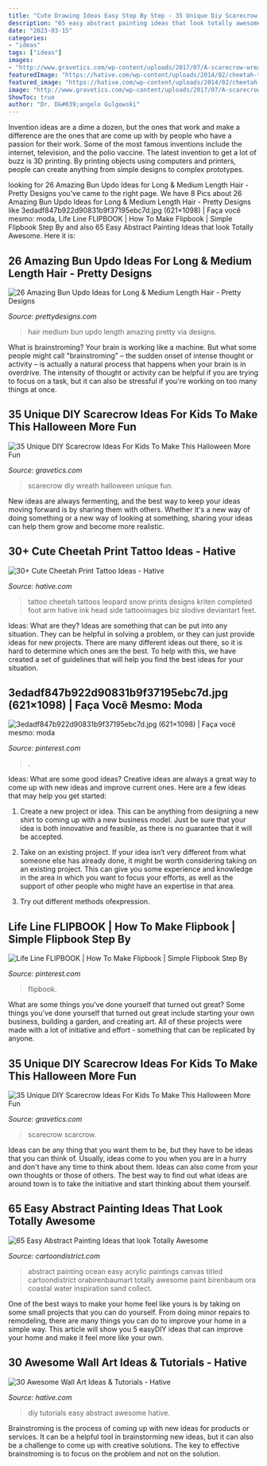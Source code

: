 ```yaml
---
title: "Cute Drawing Ideas Easy Step By Step - 35 Unique Diy Scarecrow Ideas For Kids To Make This Halloween More Fun"
description: "65 easy abstract painting ideas that look totally awesome"
date: "2023-03-15"
categories:
- "ideas"
tags: ["ideas"]
images:
- "http://www.gravetics.com/wp-content/uploads/2017/07/A-scarecrow-wreath.jpg"
featuredImage: "https://hative.com/wp-content/uploads/2014/02/cheetah-tattoos/snow-leopard-print-tattoo-26.jpg"
featured_image: "https://hative.com/wp-content/uploads/2014/02/cheetah-tattoos/snow-leopard-print-tattoo-26.jpg"
image: "http://www.gravetics.com/wp-content/uploads/2017/07/A-scarecrow-wreath.jpg"
ShowToc: true
author: "Dr. D&#039;angelo Gulgowski"
---
```



Invention ideas are a dime a dozen, but the ones that work and make a difference are the ones that are come up with by people who have a passion for their work. Some of the most famous inventions include the internet, television, and the polio vaccine. The latest invention to get a lot of buzz is 3D printing. By printing objects using computers and printers, people can create anything from simple designs to complex prototypes.

	

		
looking for 26 Amazing Bun Updo Ideas for Long &amp; Medium Length Hair - Pretty Designs you've came to the right page. We have 8 Pics about 26 Amazing Bun Updo Ideas for Long &amp; Medium Length Hair - Pretty Designs like 3edadf847b922d90831b9f37195ebc7d.jpg (621×1098) | Faça você mesmo: moda, Life Line FLIPBOOK | How To Make Flipbook | Simple Flipbook Step By and also 65 Easy Abstract Painting Ideas that look Totally Awesome. Here it is:
		
    
## 26 Amazing Bun Updo Ideas For Long &amp; Medium Length Hair - Pretty Designs

<img loading=lazy src="http://www.prettydesigns.com/wp-content/uploads/2016/11/26-amazing-bun-updo-ideas-for-long-medium-length-hair.jpg" onerror="this.onerror=null;this.src='https://tse1.mm.bing.net/th?id=OIP.m4eKbClzM4TxrN2t71fKSgHaNP&amp;pid=15.1';" alt="26 Amazing Bun Updo Ideas for Long &amp; Medium Length Hair - Pretty Designs">

_Source: prettydesigns.com_

>hair medium bun updo length amazing pretty via designs. 

	

What is brainstroming?
Your brain is working like a machine. But what some people might call "brainstroming" – the sudden onset of intense thought or activity – is actually a natural process that happens when your brain is in overdrive. The intensity of thought or activity can be helpful if you are trying to focus on a task, but it can also be stressful if you're working on too many things at once.

    
## 35 Unique DIY Scarecrow Ideas For Kids To Make This Halloween More Fun

<img loading=lazy src="http://www.gravetics.com/wp-content/uploads/2017/07/A-scarecrow-wreath.jpg" onerror="this.onerror=null;this.src='https://tse3.mm.bing.net/th?id=OIP.4-X1beS9f9uEUje5cWxHyAHaJ4&amp;pid=15.1';" alt="35 Unique DIY Scarecrow Ideas For Kids To Make This Halloween More Fun">

_Source: gravetics.com_

>scarecrow diy wreath halloween unique fun. 

	

New ideas are always fermenting, and the best way to keep your ideas moving forward is by sharing them with others. Whether it's a new way of doing something or a new way of looking at something, sharing your ideas can help them grow and become more realistic.

    
## 30+ Cute Cheetah Print Tattoo Ideas - Hative

<img loading=lazy src="https://hative.com/wp-content/uploads/2014/02/cheetah-tattoos/snow-leopard-print-tattoo-26.jpg" onerror="this.onerror=null;this.src='https://tse1.mm.bing.net/th?id=OIP.lmglzgMv98NMV-yfPQ-QiwHaJr&amp;pid=15.1';" alt="30+ Cute Cheetah Print Tattoo Ideas - Hative">

_Source: hative.com_

>tattoo cheetah tattoos leopard snow prints designs kriten completed foot arm hative ink head side tattooimages biz slodive deviantart feet. 

	

Ideas: What are they?
Ideas are something that can be put into any situation. They can be helpful in solving a problem, or they can just provide ideas for new projects. There are many different ideas out there, so it is hard to determine which ones are the best. To help with this, we have created a set of guidelines that will help you find the best ideas for your situation.

    
## 3edadf847b922d90831b9f37195ebc7d.jpg (621×1098) | Faça Você Mesmo: Moda

<img loading=lazy src="https://i.pinimg.com/736x/b7/df/7e/b7df7e0592ae5b76845b111d5dbe5d19.jpg" onerror="this.onerror=null;this.src='https://tse3.mm.bing.net/th?id=OIP.rWUWfDJkqNv-XlhBIu8oXgHaNG&amp;pid=15.1';" alt="3edadf847b922d90831b9f37195ebc7d.jpg (621×1098) | Faça você mesmo: moda">

_Source: pinterest.com_

>. 

	

Ideas: What are some good ideas?
Creative ideas are always a great way to come up with new ideas and improve current ones. Here are a few ideas that may help you get started:
1. Create a new project or idea. This can be anything from designing a new shirt to coming up with a new business model. Just be sure that your idea is both innovative and feasible, as there is no guarantee that it will be accepted.

2. Take on an existing project. If your idea isn’t very different from what someone else has already done, it might be worth considering taking on an existing project. This can give you some experience and knowledge in the area in which you want to focus your efforts, as well as the support of other people who might have an expertise in that area.

3. Try out different methods ofexpression.

    
## Life Line FLIPBOOK | How To Make Flipbook | Simple Flipbook Step By

<img loading=lazy src="https://i.pinimg.com/736x/86/a1/07/86a107572fbfa298e5d304191df530f4.jpg" onerror="this.onerror=null;this.src='https://tse3.mm.bing.net/th?id=OIP.ANri4u4aBXZGVzs9p6IpYgHaEK&amp;pid=15.1';" alt="Life Line FLIPBOOK | How To Make Flipbook | Simple Flipbook Step By">

_Source: pinterest.com_

>flipbook. 

	

What are some things you’ve done yourself that turned out great?
Some things you've done yourself that turned out great include starting your own business, building a garden, and creating art. All of these projects were made with a lot of initiative and effort - something that can be replicated by anyone.

    
## 35 Unique DIY Scarecrow Ideas For Kids To Make This Halloween More Fun

<img loading=lazy src="https://www.gravetics.com/wp-content/uploads/2017/07/DIY-Pallet-Scarcrow.jpg" onerror="this.onerror=null;this.src='https://tse4.mm.bing.net/th?id=OIP.vS7fFnO4E-OkOofH3C294QHaJ4&amp;pid=15.1';" alt="35 Unique DIY Scarecrow Ideas For Kids To Make This Halloween More Fun">

_Source: gravetics.com_

>scarecrow scarcrow. 

	

Ideas can be any thing that you want them to be, but they have to be ideas that you can think of. Usually, ideas come to you when you are in a hurry and don't have any time to think about them. Ideas can also come from your own thoughts or those of others. The best way to find out what ideas are around town is to take the initiative and start thinking about them yourself.

    
## 65 Easy Abstract Painting Ideas That Look Totally Awesome

<img loading=lazy src="http://www.cartoondistrict.com/wp-content/uploads/2017/06/Easy-Abstract-Painting-Ideas00017.jpg" onerror="this.onerror=null;this.src='https://tse1.mm.bing.net/th?id=OIP.wnyrxSliWJdPeoQOXam_DAAAAA&amp;pid=15.1';" alt="65 Easy Abstract Painting Ideas that look Totally Awesome">

_Source: cartoondistrict.com_

>abstract painting ocean easy acrylic paintings canvas titled cartoondistrict orabirenbaumart totally awesome paint birenbaum ora coastal water inspiration sand collect. 

	

One of the best ways to make your home feel like yours is by taking on some small projects that you can do yourself. From doing minor repairs to remodeling, there are many things you can do to improve your home in a simple way. This article will show you 5 easyDIY ideas that can improve your home and make it feel more like your own.

    
## 30 Awesome Wall Art Ideas &amp; Tutorials - Hative

<img loading=lazy src="https://hative.com/wp-content/uploads/2015/12/wall-art-ideas-tutorials/12-wall-art-ideas-tutorials.jpg" onerror="this.onerror=null;this.src='https://tse2.mm.bing.net/th?id=OIP.9FNhOr3n7DteDJ8IyYgLMQHaLG&amp;pid=15.1';" alt="30 Awesome Wall Art Ideas &amp; Tutorials - Hative">

_Source: hative.com_

>diy tutorials easy abstract awesome hative. 

	

Brainstroming is the process of coming up with new ideas for products or services. It can be a helpful tool in brainstorming new ideas, but it can also be a challenge to come up with creative solutions. The key to effective brainstroming is to focus on the problem and not on the solution.

